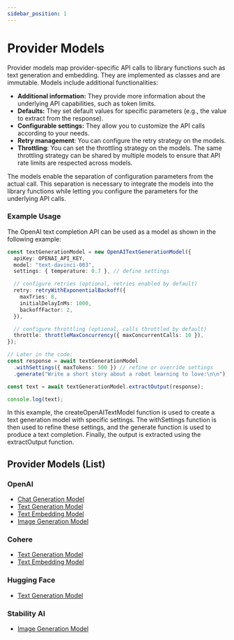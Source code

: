 ```yaml
---
sidebar_position: 1
---
```


# Provider Models

Provider models map provider-specific API calls to library functions such as text generation and embedding. They are implemented as classes and are immutable. Models include additional functionalities:

- **Additional information:** They provide more information about the underlying API capabilities, such as token limits.
- **Defaults:** They set default values for specific parameters (e.g., the value to extract from the response).
- **Configurable settings:** They allow you to customize the API calls according to your needs.
- **Retry management**: You can configure the retry strategy on the models.
- **Throttling**: You can set the throttling strategy on the models. The same throttling strategy can be shared by multiple models to ensure that API rate limits are respected across models.

The models enable the separation of configuration parameters from the actual call. This separation is necessary to integrate the models into the library functions while letting you configure the parameters for the underlying API calls.

### Example Usage

The OpenAI text completion API can be used as a model as shown in the following example:

```ts
const textGenerationModel = new OpenAITextGenerationModel({
  apiKey: OPENAI_API_KEY,
  model: "text-davinci-003",
  settings: { temperature: 0.7 }, // define settings

  // configure retries (optional, retries enabled by default)
  retry: retryWithExponentialBackoff({
    maxTries: 8,
    initialDelayInMs: 1000,
    backoffFactor: 2,
  }),

  // configure throttling (optional, calls throttled by default)
  throttle: throttleMaxConcurrency({ maxConcurrentCalls: 10 }),
});

// Later in the code:
const response = await textGenerationModel
  .withSettings({ maxTokens: 500 }) // refine or override settings
  .generate("Write a short story about a robot learning to love:\n\n");

const text = await textGenerationModel.extractOutput(response);

console.log(text);
```

In this example, the createOpenAITextModel function is used to create a text generation model with specific settings. The withSettings function is then used to refine these settings, and the generate function is used to produce a text completion. Finally, the output is extracted using the extractOutput function.

## Provider Models (List)

### OpenAI

- [Chat Generation Model](/api/classes/provider_openai.OpenAIChatModel)
- [Text Generation Model](/api/classes/provider_openai.OpenAITextGenerationModel)
- [Text Embedding Model](/api/classes/provider_openai.OpenAITextEmbeddingModel)
- [Image Generation Model](/api/classes/provider_openai.OpenAIImageGenerationModel)

### Cohere

- [Text Generation Model](/api/classes/provider_cohere.CohereTextGenerationModel)
- [Text Embedding Model](/api/classes/provider_cohere.CohereTextEmbeddingModel)

### Hugging Face

- [Text Generation Model](/api/classes/provider_huggingface.HuggingFaceTextGenerationModel)

### Stability AI

- [Image Generation Model](/api/classes/provider_stability.StabilityImageGenerationModel)
